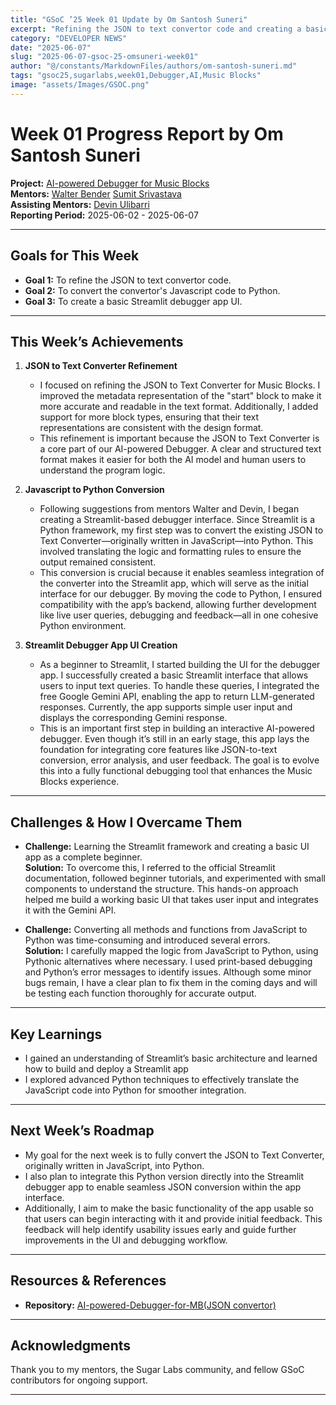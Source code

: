 ```yaml
---
title: "GSoC ’25 Week 01 Update by Om Santosh Suneri"
excerpt: "Refining the JSON to text convertor code and creating a basic streamlit debugger app UI"
category: "DEVELOPER NEWS"
date: "2025-06-07"
slug: "2025-06-07-gsoc-25-omsuneri-week01"
author: "@/constants/MarkdownFiles/authors/om-santosh-suneri.md"
tags: "gsoc25,sugarlabs,week01,Debugger,AI,Music Blocks"
image: "assets/Images/GSOC.png"
---
```


<!-- markdownlint-disable -->

# Week 01 Progress Report by Om Santosh Suneri

**Project:** [AI-powered Debugger for Music Blocks](https://github.com/omsuneri/AI-powered-Debugger-for-Music-Blocks)  
**Mentors:** [Walter Bender](https://github.com/walterbender/) [Sumit Srivastava](https://github.com/sum2it)  
**Assisting Mentors:** [Devin Ulibarri](https://github.com/pikurasa/)  
**Reporting Period:** 2025-06-02 - 2025-06-07  

---

## Goals for This Week

- **Goal 1:** To refine the JSON to text convertor code.
- **Goal 2:** To convert the convertor's Javascript code to Python.
- **Goal 3:** To create a basic Streamlit debugger app UI.

---

## This Week’s Achievements

1. **JSON to Text Converter Refinement**  
   - I focused on refining the JSON to Text Converter for Music Blocks. I improved the metadata representation of the "start" block to make it more accurate and readable in the text format. Additionally, I added support for more block types, ensuring that their text representations are consistent with the design format.
   - This refinement is important because the JSON to Text Converter is a core part of our AI-powered Debugger. A clear and structured text format makes it easier for both the AI model and human users to understand the program logic.

2. **Javascript to Python Conversion**  
   - Following suggestions from mentors Walter and Devin, I began creating a Streamlit-based debugger interface. Since Streamlit is a Python framework, my first step was to convert the existing JSON to Text Converter—originally written in JavaScript—into Python. This involved translating the logic and formatting rules to ensure the output remained consistent.
   - This conversion is crucial because it enables seamless integration of the converter into the Streamlit app, which will serve as the initial interface for our debugger. By moving the code to Python, I ensured compatibility with the app’s backend, allowing further development like live user queries, debugging and feedback—all in one cohesive Python environment.

3. **Streamlit Debugger App UI Creation**  
   - As a beginner to Streamlit, I started building the UI for the debugger app. I successfully created a basic Streamlit interface that allows users to input text queries. To handle these queries, I integrated the free Google Gemini API, enabling the app to return LLM-generated responses. Currently, the app supports simple user input and displays the corresponding Gemini response.
   - This is an important first step in building an interactive AI-powered debugger. Even though it’s still in an early stage, this app lays the foundation for integrating core features like JSON-to-text conversion, error analysis, and user feedback. The goal is to evolve this into a fully functional debugging tool that enhances the Music Blocks experience.

---

## Challenges & How I Overcame Them

- **Challenge:** Learning the Streamlit framework and creating a basic UI app as a complete beginner.  
  **Solution:** To overcome this, I referred to the official Streamlit documentation, followed beginner tutorials, and experimented with small components to understand the structure. This hands-on approach helped me build a working basic UI that takes user input and integrates it with the Gemini API.

- **Challenge:** Converting all methods and functions from JavaScript to Python was time-consuming and introduced several errors.  
  **Solution:** I carefully mapped the logic from JavaScript to Python, using Pythonic alternatives where necessary. I used print-based debugging and Python’s error messages to identify issues. Although some minor bugs remain, I have a clear plan to fix them in the coming days and will be testing each function thoroughly for accurate output.

---

## Key Learnings

- I gained an understanding of Streamlit’s basic architecture and learned how to build and deploy a Streamlit app
- I explored advanced Python techniques to effectively translate the JavaScript code into Python for smoother integration.

---

## Next Week’s Roadmap

- My goal for the next week is to fully convert the JSON to Text Converter, originally written in JavaScript, into Python. 
- I also plan to integrate this Python version directly into the Streamlit debugger app to enable seamless JSON conversion within the app interface. 
- Additionally, I aim to make the basic functionality of the app usable so that users can begin interacting with it and provide initial feedback. This feedback will help identify usability issues early and guide further improvements in the UI and debugging workflow.

---

## Resources & References

- **Repository:** [AI-powered-Debugger-for-MB(JSON convertor)](https://github.com/omsuneri/AI-powered-Debugger-for-MB/blob/main/Convertor/converting-json-txt.js)  

---

## Acknowledgments

Thank you to my mentors, the Sugar Labs community, and fellow GSoC contributors for ongoing support.

---

